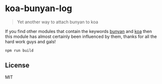 # koa-bunyan-log

> Yet another way to attach bunyan to koa

If you find other modules that contain the keywords [bunyan](https://github.com/trentm/node-bunyan) and [koa](https://github.com/koajs/koa) then this module has almost certainly been influenced by them, thanks for all the hard work guys and gals!

```
npm run build
```

## License

MIT
